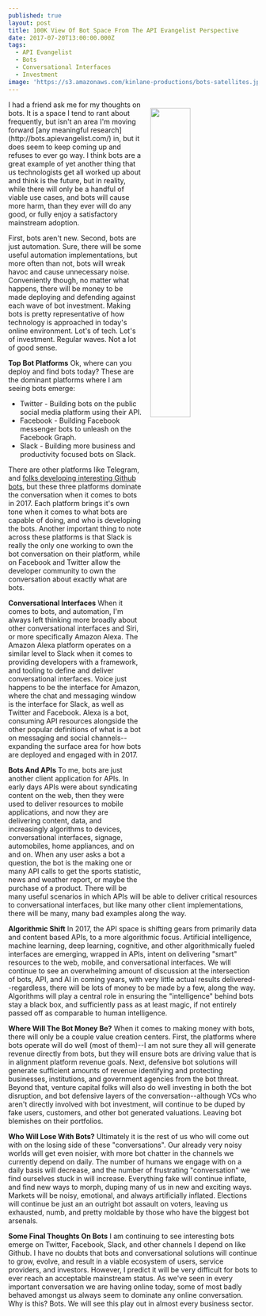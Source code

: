 ```yaml
---
published: true
layout: post
title: 100K View Of Bot Space From The API Evangelist Perspective
date: 2017-07-20T13:00:00.000Z
tags:
  - API Evangelist
  - Bots
  - Conversational Interfaces
  - Investment
image: 'https://s3.amazonaws.com/kinlane-productions/bots-satellites.jpg'
---
```

<p><img src="https://s3.amazonaws.com/kinlane-productions/bots-satellites.jpg" align="right" width="40%" style="padding: 15px" /></p>I had a friend ask me for my thoughts on bots. It is a space I tend to rant about frequently, but isn't an area I'm moving forward [any meaningful research](http://bots.apievangelist.com/) in, but it does seem to keep coming up and refuses to ever go way. I think bots are a great example of yet another thing that us technologists get all worked up about and think is the future, but in reality, while there will only be a handful of viable use cases, and bots will cause more harm, than they ever will do any good, or fully enjoy a satisfactory mainstream adoption.

First, bots aren't new. Second, bots are just automation. Sure, there will be some useful automation implementations, but more often than not, bots will wreak havoc and cause unnecessary noise. Conveniently though, no matter what happens, there will be money to be made deploying and defending against each wave of bot investment. Making bots is pretty representative of how technology is approached in today's online environment. Lot's of tech. Lot's of investment. Regular waves. Not a lot of good sense.

**Top Bot Platforms**
Ok, where can you deploy and find bots today? These are the dominant platforms where I am seeing bots emerge:

- Twitter - Building bots on the public social media platform using their API.
- Facebook - Building Facebook messenger bots to unleash on the Facebook Graph.
- Slack - Building more business and productivity focused bots on Slack.

There are other platforms like Telegram, and [folks developing interesting Github bots](http://bots.apievangelist.com/2017/07/05/a-bot-that-does-useful-things-for-me/), but these three platforms dominate the conversation when it comes to bots in 2017. Each platform brings it's own tone when it comes to what bots are capable of doing, and who is developing the bots. Another important thing to note across these platforms is that Slack is really the only one working to own the bot conversation on their platform, while on Facebook and Twitter allow the developer community to own the conversation about exactly what are bots.

**Conversational Interfaces**
When it comes to bots, and automation, I'm always left thinking more broadly about other conversational interfaces and Siri, or more specifically Amazon Alexa. The Amazon Alexa platform operates on a similar level to Slack when it comes to providing developers with a framework, and tooling to define and deliver conversational interfaces. Voice just happens to be the interface for Amazon, where the chat and messaging window is the interface for Slack, as well as Twitter and Facebook. Alexa is a bot, consuming API resources alongside the other popular definitions of what is a bot on messaging and social channels--expanding the surface area for how bots are deployed and engaged with in 2017.

**Bots And APIs**
To me, bots are just another client application for APIs. In early days APIs were about syndicating content on the web, then they were used to deliver resources to mobile applications, and now they are delivering content, data, and increasingly algorithms to devices, conversational interfaces, signage, automobiles, home appliances, and on and on. When any user asks a bot a question, the bot is the making one or many API calls to get the sports statistic, news and weather report, or maybe the purchase of a product. There will be many useful scenarios in which APIs will be able to deliver critical resources to conversational interfaces, but like many other client implementations, there will be many, many bad examples along the way.

**Algorithmic Shift**
In 2017, the API space is shifting gears from primarily data and content based APIs, to a more algorithmic focus. Artificial intelligence, machine learning, deep learning, cognitive, and other algorithmically fueled interfaces are emerging, wrapped in APIs, intent on delivering "smart" resources to the web, mobile, and conversational interfaces. We will continue to see an overwhelming amount of discussion at the intersection of bots, API, and AI in coming years, with very little actual results delivered--regardless, there will be lots of money to be made by a few, along the way. Algorithms will play a central role in ensuring the "intelligence" behind bots stay a black box, and sufficiently pass as at least magic, if not entirely passed off as comparable to human intelligence.

**Where Will The Bot Money Be?**
When it comes to making money with bots, there will only be a couple value creation centers. First, the platforms where bots operate will do well (most of them)--I am not sure they all will generate revenue directly from bots, but they will ensure bots are driving value that is in alignment platform revenue goals. Next, defensive bot solutions will generate sufficient amounts of revenue identifying and protecting businesses, institutions, and government agencies from the bot threat. Beyond that, venture capital folks will also do well investing in both the bot disruption, and bot defensive layers of the conversation--although VCs who aren't directly involved with bot investment, will continue to be duped by fake users, customers, and other bot generated valuations. Leaving bot blemishes on their portfolios.

**Who Will Lose With Bots?**
Ultimately it is the rest of us who will come out with on the losing side of these "conversations". Our already very noisy worlds will get even noisier, with more bot chatter in the channels we currently depend on daily. The number of humans we engage with on a daily basis will decrease, and the number of frustrating "conversation" we find ourselves stuck in will increase. Everything fake will continue inflate, and find new ways to morph, duping many of us in new and exciting ways. Markets will be noisy, emotional, and always artificially inflated. Elections will continue be just an an outright bot assault on voters, leaving us exhausted, numb, and pretty moldable by those who have the biggest bot arsenals.

**Some Final Thoughts On Bots**
I am continuing to see interesting bots emerge on Twitter, Facebook, Slack, and other channels I depend on like Github. I have no doubts that bots and conversational solutions will continue to grow, evolve, and result in a viable ecosystem of users, service providers, and investors. However, I predict it will be very difficult for bots to ever reach an acceptable mainstream status. As we've seen in every important conversation we are having online today, some of most badly behaved amongst us always seem to dominate any online conversation. Why is this? Bots. We will see this play out in almost every business sector.
